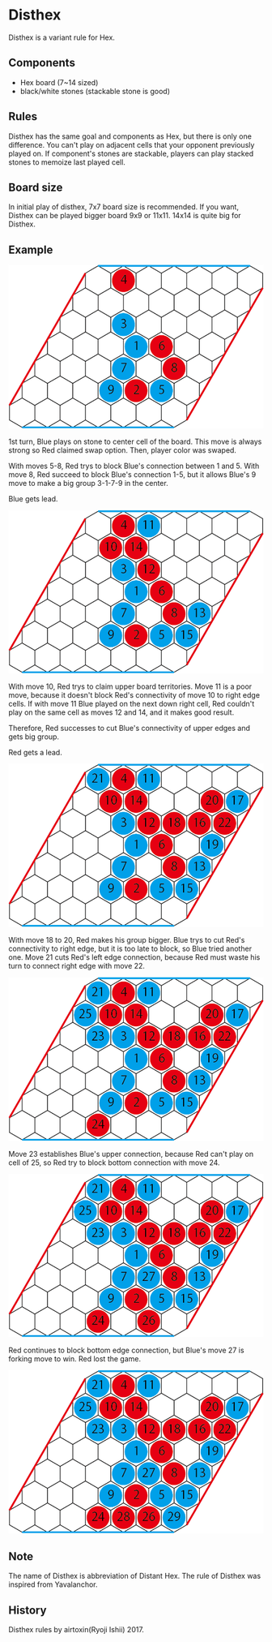 # Disthex

Disthex is a variant rule for Hex.

## Components

+ Hex board (7~14 sized)
+ black/white stones (stackable stone is good)

## Rules

Disthex has the same goal and components as Hex, but there is only one difference.
You can't play on adjacent cells that your opponent previously played on.
If component's stones are stackable, players can play stacked stones to memoize last played cell.

## Board size

In initial play of disthex, 7x7 board size is recommended.
If you want, Disthex can be played bigger board 9x9 or 11x11. 14x14 is quite big for Disthex.

## Example

![](1.png)

1st turn, Blue plays on stone to center cell of the board. This move is always strong so Red claimed swap option. Then, player color was swaped.

With moves 5-8, Red trys to block Blue's connection between 1 and 5. With move 8, Red succeed to  block Blue's connection 1-5, but it allows Blue's 9 move to make a big group 3-1-7-9 in the center.

Blue gets lead.

![](2.png)

With move 10, Red trys to claim upper board territories.
Move 11 is a poor move, because it doesn't block Red's connectivity of move 10 to right edge cells. If with move 11 Blue played on the next down right cell, Red couldn't play on the same cell as moves 12 and 14, and it makes good result.

Therefore, Red successes to cut Blue's connectivity of upper edges and gets big group.

Red gets a lead.

![](3.png)

With move 18 to 20, Red makes his group bigger. Blue trys to cut Red's connectivity to right edge, but it is too late to block, so Blue tried another one.
Move 21 cuts Red's left edge connection, because Red must waste his turn to connect right edge with move 22.

![](4.png)

Move 23 establishes Blue's upper connection, because Red can't play on cell of 25, so Red try to block bottom connection with move 24.

![](5.png)

Red continues to block bottom edge connection, but Blue's move 27 is forking move to win.
Red lost the game.

![](6.png)


## Note

The name of Disthex is abbreviation of Distant Hex.
The rule of Disthex was inspired from Yavalanchor.

## History

Disthex rules by airtoxin(Ryoji Ishii) 2017.
